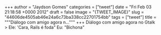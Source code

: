 
+++
author = "Jaydson Gomes"
categories = ["tweet"]
date = "Fri Feb 03 21:18:58 +0000 2012"
draft = false
image = "{TWEET_IMAGE}"
slug = "44606de4505ab46e24a6c73ba338cc22701754bb"
tags = ["tweet"]
title = """Diálogo com amigo agora n..."""
+++
Diálogo com amigo agora no Gtalk &gt; Ele: 'Cara, Rails é foda" Eu: "Bichona"

